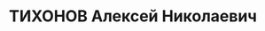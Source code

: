 ---
title: ТИХОНОВ Алексей Николаевич
description: народився 1900 р. у м. Пенза Пензенської губ. Росіянин, з торговців,
  освіта середня, член ВКП(б) з 1920 р. Проживав у Харкові. Заступник директора тресту
  їдалень. Заарештований 5 листопада 1937 р. як член антирад. організації правих та
  за шкідництво (статті 547, 548, 5411 КК УРСР) і військовою колегією Верховного Суду
  СРСР 30 грудня 1937 р. засуджений до розстрілу з конфіскацією особистого майна.
  Розстріляний 31 грудня 1937 р. у Харкові. Реабілітований 31 серпня 1957 р.
---